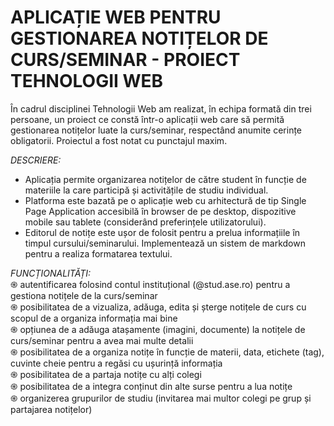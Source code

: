 # APLICAȚIE WEB PENTRU GESTIONAREA NOTIȚELOR DE CURS/SEMINAR - PROIECT TEHNOLOGII WEB

În cadrul disciplinei Tehnologii Web am realizat, în echipa formată din trei persoane, un proiect ce constă într-o aplicații web care să permită gestionarea notițelor luate la curs/seminar, respectând anumite cerințe obligatorii. Proiectul a fost notat cu punctajul maxim.

*DESCRIERE:* <br />
+ Aplicația permite organizarea notițelor de către student în funcție de materiile la care participă și activitățile de studiu individual. 
+ Platforma este bazată pe o aplicație web cu arhitectură de tip Single Page Application accesibilă în browser de pe desktop, dispozitive mobile sau tablete (considerând preferințele utilizatorului). 
+ Editorul de notițe este ușor de folosit pentru a prelua informațiile în timpul cursului/seminarului. Implementează un sistem de markdown pentru a realiza formatarea textului. 

*FUNCȚIONALITĂȚI:* <br />
֍ autentificarea folosind contul instituțional (@stud.ase.ro) pentru a gestiona notițele de la curs/seminar <br />
֍ posibilitatea de a vizualiza, adăuga, edita și șterge notițele de curs cu scopul de a organiza informația mai bine <br />
֍ opțiunea de a adăuga atașamente (imagini, documente) la notițele de curs/seminar pentru a avea mai multe detalii <br />
֍ posibilitatea de a organiza notițe în funcție de materii, data, etichete (tag), cuvinte cheie pentru a regăsi cu ușurință informația <br />
֍ posibilitatea de a partaja notițe cu alți colegi <br />
֍ posibilitatea de a integra conținut din alte surse pentru a lua notițe <br />
֍ organizerea grupurilor de studiu (invitarea mai multor colegi pe grup și partajarea notițelor) <br />
